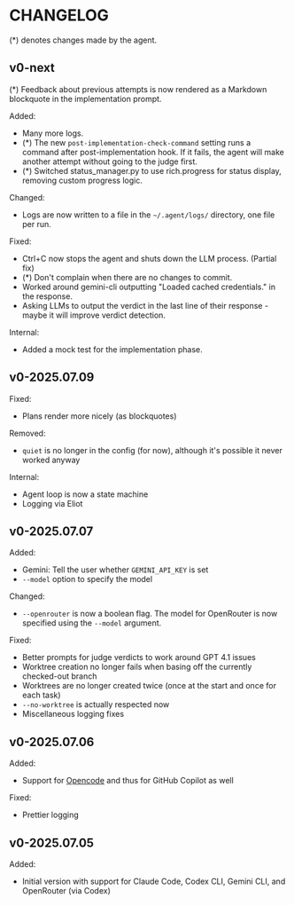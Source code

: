 # CHANGELOG

(*) denotes changes made by the agent.

## v0-next

(*) Feedback about previous attempts is now rendered as a Markdown blockquote in the implementation prompt.

Added:
- Many more logs.
- (*) The new `post-implementation-check-command` setting runs a command after post-implementation hook.
  If it fails, the agent will make another attempt without going to the judge first.
- (*) Switched status_manager.py to use rich.progress for status display, removing custom progress logic.

Changed:
- Logs are now written to a file in the `~/.agent/logs/` directory, one file per run.

Fixed:
- Ctrl+C now stops the agent and shuts down the LLM process.
  (Partial fix)
- (*) Don't complain when there are no changes to commit.
- Worked around gemini-cli outputting "Loaded cached credentials." in the response.
- Asking LLMs to output the verdict in the last line of their response - maybe it will improve verdict detection.

Internal:
- Added a mock test for the implementation phase.

## v0-2025.07.09

Fixed:
- Plans render more nicely (as blockquotes)

Removed:
- `quiet` is no longer in the config (for now), although it's possible it never worked anyway

Internal:
- Agent loop is now a state machine
- Logging via Eliot

## v0-2025.07.07

Added:
- Gemini: Tell the user whether `GEMINI_API_KEY` is set
- `--model` option to specify the model

Changed:
- `--openrouter` is now a boolean flag. The model for OpenRouter is now specified using the `--model` argument.

Fixed:
- Better prompts for judge verdicts to work around GPT 4.1 issues
- Worktree creation no longer fails when basing off the currently checked-out branch
- Worktrees are no longer created twice (once at the start and once for each task)
- `--no-worktree` is actually respected now
- Miscellaneous logging fixes

## v0-2025.07.06

Added:
- Support for [Opencode](https://opencode.ai) and thus for GitHub Copilot as well

Fixed:
- Prettier logging

## v0-2025.07.05

Added:
- Initial version with support for Claude Code, Codex CLI, Gemini CLI, and OpenRouter (via Codex)
